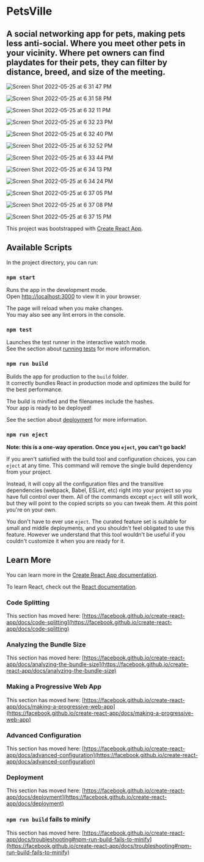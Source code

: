 # PetsVille 
##  A social networking app for pets, making pets less anti-social. Where you meet other pets in your vicinity. Where pet owners can find playdates for their pets, they can filter by distance, breed, and size of the meeting.

![Screen Shot 2022-05-25 at 6 31 47 PM](https://user-images.githubusercontent.com/96452610/170381485-7b58ff55-9259-482a-8b7e-7e35fc2ce61c.png)

![Screen Shot 2022-05-25 at 6 31 58 PM](https://user-images.githubusercontent.com/96452610/170381505-94534914-9c80-475b-a554-cca71bec3625.png)

![Screen Shot 2022-05-25 at 6 32 11 PM](https://user-images.githubusercontent.com/96452610/170381514-cbcfcd42-29b0-49d8-8009-a114379cf14e.png)

![Screen Shot 2022-05-25 at 6 32 23 PM](https://user-images.githubusercontent.com/96452610/170381540-8767f55e-b5bb-4c69-bf70-2c8295ba72ec.png)

![Screen Shot 2022-05-25 at 6 32 40 PM](https://user-images.githubusercontent.com/96452610/170381564-672d9792-e420-4da2-9a11-27f21a4e7209.png)

![Screen Shot 2022-05-25 at 6 32 52 PM](https://user-images.githubusercontent.com/96452610/170381571-3d1f3c14-13eb-4ed4-b676-7252139bd1af.png)

![Screen Shot 2022-05-25 at 6 33 44 PM](https://user-images.githubusercontent.com/96452610/170381579-9fd93d23-4335-4b9f-bd89-25a2b0a44788.png)

![Screen Shot 2022-05-25 at 6 34 13 PM](https://user-images.githubusercontent.com/96452610/170381587-06e1adc9-ba7b-4d25-8417-bd80eac20c3d.png)

![Screen Shot 2022-05-25 at 6 34 24 PM](https://user-images.githubusercontent.com/96452610/170381596-7e2fde78-a9e5-4cc5-83e6-414b27ee2696.png)

![Screen Shot 2022-05-25 at 6 37 05 PM](https://user-images.githubusercontent.com/96452610/170381616-902a7d51-c388-4c8f-b07f-1e95d04dd156.png)

![Screen Shot 2022-05-25 at 6 37 08 PM](https://user-images.githubusercontent.com/96452610/170381666-8e35f40d-9396-44e7-8070-e12803b61b72.png)

![Screen Shot 2022-05-25 at 6 37 15 PM](https://user-images.githubusercontent.com/96452610/170381688-449e6cbb-5606-451f-841e-f6f39a5f7fcd.png)


This project was bootstrapped with [Create React App](https://github.com/facebook/create-react-app).

## Available Scripts

In the project directory, you can run:

### `npm start`

Runs the app in the development mode.\
Open [http://localhost:3000](http://localhost:3000) to view it in your browser.

The page will reload when you make changes.\
You may also see any lint errors in the console.

### `npm test`

Launches the test runner in the interactive watch mode.\
See the section about [running tests](https://facebook.github.io/create-react-app/docs/running-tests) for more information.

### `npm run build`

Builds the app for production to the `build` folder.\
It correctly bundles React in production mode and optimizes the build for the best performance.

The build is minified and the filenames include the hashes.\
Your app is ready to be deployed!

See the section about [deployment](https://facebook.github.io/create-react-app/docs/deployment) for more information.

### `npm run eject`

**Note: this is a one-way operation. Once you `eject`, you can't go back!**

If you aren't satisfied with the build tool and configuration choices, you can `eject` at any time. This command will remove the single build dependency from your project.

Instead, it will copy all the configuration files and the transitive dependencies (webpack, Babel, ESLint, etc) right into your project so you have full control over them. All of the commands except `eject` will still work, but they will point to the copied scripts so you can tweak them. At this point you're on your own.

You don't have to ever use `eject`. The curated feature set is suitable for small and middle deployments, and you shouldn't feel obligated to use this feature. However we understand that this tool wouldn't be useful if you couldn't customize it when you are ready for it.

## Learn More

You can learn more in the [Create React App documentation](https://facebook.github.io/create-react-app/docs/getting-started).

To learn React, check out the [React documentation](https://reactjs.org/).

### Code Splitting

This section has moved here: [https://facebook.github.io/create-react-app/docs/code-splitting](https://facebook.github.io/create-react-app/docs/code-splitting)

### Analyzing the Bundle Size

This section has moved here: [https://facebook.github.io/create-react-app/docs/analyzing-the-bundle-size](https://facebook.github.io/create-react-app/docs/analyzing-the-bundle-size)

### Making a Progressive Web App

This section has moved here: [https://facebook.github.io/create-react-app/docs/making-a-progressive-web-app](https://facebook.github.io/create-react-app/docs/making-a-progressive-web-app)

### Advanced Configuration

This section has moved here: [https://facebook.github.io/create-react-app/docs/advanced-configuration](https://facebook.github.io/create-react-app/docs/advanced-configuration)

### Deployment

This section has moved here: [https://facebook.github.io/create-react-app/docs/deployment](https://facebook.github.io/create-react-app/docs/deployment)

### `npm run build` fails to minify

This section has moved here: [https://facebook.github.io/create-react-app/docs/troubleshooting#npm-run-build-fails-to-minify](https://facebook.github.io/create-react-app/docs/troubleshooting#npm-run-build-fails-to-minify)
